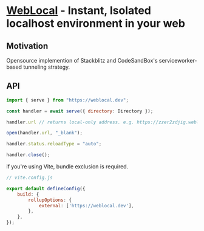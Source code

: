 # [WebLocal](https://weblocal.dev) - Instant, Isolated localhost environment in your web

## Motivation
Opensource implemention of Stackblitz and CodeSandBox's serviceworker-based tunneling strategy.

## API
```javascript
import { serve } from "https://weblocal.dev";

const handler = await serve({ directory: Directory });

handler.url // returns local-only address. e.g. https://zzer2zdjig.weblocal.dev

open(handler.url, "_blank");

handler.status.reloadType = "auto";

handler.close();
```

if you're using Vite, bundle exclusion is required.
```javascript
// vite.config.js

export default defineConfig({
	build: {
		rollupOptions: {
			external: ['https://weblocal.dev'],
		},
	},
});
```